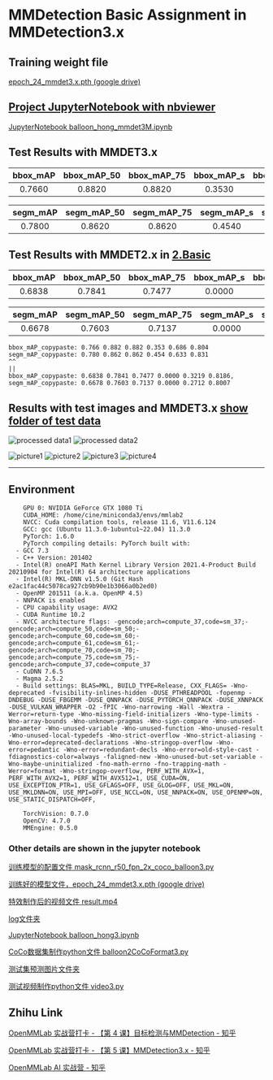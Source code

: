 # MMDetection Basic Assignment in MMDetection3.x

## Training weight file
[epoch_24_mmdet3.x.pth (google drive)](https://drive.google.com/file/d/13PvmX7THJF2JA3iad3q0AJma0uYgCzqJ/view?usp=sharing)

## [Project JupyterNotebook with nbviewer](https://github.com/chg0901/openmmlab-hong/blob/main/2.Basic_mmdet3.x/balloon_hong_mmdet3M.ipynb)
[JupyterNotebook balloon_hong_mmdet3M.ipynb](https://github.com/chg0901/openmmlab-hong/blob/main/2.Basic_mmdet3.x/balloon_hong_mmdet3M.ipynb)

## Test Results with MMDET3.x


|   bbox_mAP  | bbox_mAP_50 | bbox_mAP_75 |  bbox_mAP_s |  bbox_mAP_m |  bbox_mAP_l |
| :---------: | :---------: | :---------: | :---------: | :---------: | :---------: |
|    0.7660   |   0.8820    |    0.8820   |    0.3530   |    0.6860   |    0.8040   |
    
|  segm_mAP   | segm_mAP_50 | segm_mAP_75 |  segm_mAP_s |  segm_mAP_m |  segm_mAP_l |
| :---------: | :---------: | :---------: | :---------: | :---------: | :---------: |
|    0.7800   |   0.8620    |    0.8620   |    0.4540   |    0.6330   |    0.8310   |


## Test Results with MMDET2.x in [2.Basic](https://github.com/chg0901/openmmlab-hong/tree/main/2.Basic)

|   bbox_mAP  | bbox_mAP_50 | bbox_mAP_75 |  bbox_mAP_s |  bbox_mAP_m |  bbox_mAP_l |
| :---------: | :---------: | :---------: | :---------: | :---------: | :---------: |
|    0.6838   |   0.7841    |    0.7477   |    0.0000   |    0.3219   |    0.8186   |
    
|  segm_mAP   | segm_mAP_50 | segm_mAP_75 |  segm_mAP_s |  segm_mAP_m |  segm_mAP_l |
| :---------: | :---------: | :---------: | :---------: | :---------: | :---------: |
|   0.6678    |   0.7603    |    0.7137   |    0.0000   |    0.2712   |    0.8007   |
    
    
```
bbox_mAP_copypaste: 0.766 0.882 0.882 0.353 0.686 0.804
segm_mAP_copypaste: 0.780 0.862 0.862 0.454 0.633 0.831
^^
||
bbox_mAP_copypaste: 0.6838 0.7841 0.7477 0.0000 0.3219 0.8186, 
segm_mAP_copypaste: 0.6678 0.7603 0.7137 0.0000 0.2712 0.8007

```



## Results with test images and MMDET3.x [show folder of test data](https://github.com/chg0901/openmmlab-hong/tree/main/2.Basic_mmdet3.x/work_dirs/mask_rcnn_r50_fpn_2x_coco_balloon3/20230212_184933/show)
![processed data1 ](https://github.com/chg0901/openmmlab-hong/blob/main/2.Basic_mmdet3.x/%E6%88%AA%E5%9B%BE%202023-02-12%2018-45-53.png)
![processed data2 ](https://github.com/chg0901/openmmlab-hong/blob/main/2.Basic_mmdet3.x/%E6%88%AA%E5%9B%BE%202023-02-12%2018-45-53.png)


![picture1](https://github.com/chg0901/openmmlab-hong/blob/main/2.Basic_mmdet3.x/work_dirs/mask_rcnn_r50_fpn_2x_coco_balloon3/20230212_184933/show/16335852991_f55de7958d_k.jpg)
![picture2](https://github.com/chg0901/openmmlab-hong/blob/main/2.Basic_mmdet3.x/work_dirs/mask_rcnn_r50_fpn_2x_coco_balloon3/20230212_184933/show/24631331976_defa3bb61f_k.jpg)
![picture3](https://github.com/chg0901/openmmlab-hong/blob/main/2.Basic_mmdet3.x/work_dirs/mask_rcnn_r50_fpn_2x_coco_balloon3/20230212_184933/show/3825919971_93fb1ec581_b.jpg)
![picture4](https://github.com/chg0901/openmmlab-hong/blob/main/2.Basic_mmdet3.x/work_dirs/mask_rcnn_r50_fpn_2x_coco_balloon3/20230212_184933/show/410488422_5f8991f26e_b.jpg)


------------------------------------------
## Environment
```
    GPU 0: NVIDIA GeForce GTX 1080 Ti
    CUDA_HOME: /home/cine/miniconda3/envs/mmlab2
    NVCC: Cuda compilation tools, release 11.6, V11.6.124
    GCC: gcc (Ubuntu 11.3.0-1ubuntu1~22.04) 11.3.0
    PyTorch: 1.6.0
    PyTorch compiling details: PyTorch built with:
  - GCC 7.3
  - C++ Version: 201402
  - Intel(R) oneAPI Math Kernel Library Version 2021.4-Product Build 20210904 for Intel(R) 64 architecture applications
  - Intel(R) MKL-DNN v1.5.0 (Git Hash e2ac1fac44c5078ca927cb9b90e1b3066a0b2ed0)
  - OpenMP 201511 (a.k.a. OpenMP 4.5)
  - NNPACK is enabled
  - CPU capability usage: AVX2
  - CUDA Runtime 10.2
  - NVCC architecture flags: -gencode;arch=compute_37,code=sm_37;-gencode;arch=compute_50,code=sm_50;-gencode;arch=compute_60,code=sm_60;-gencode;arch=compute_61,code=sm_61;-gencode;arch=compute_70,code=sm_70;-gencode;arch=compute_75,code=sm_75;-gencode;arch=compute_37,code=compute_37
  - CuDNN 7.6.5
  - Magma 2.5.2
  - Build settings: BLAS=MKL, BUILD_TYPE=Release, CXX_FLAGS= -Wno-deprecated -fvisibility-inlines-hidden -DUSE_PTHREADPOOL -fopenmp -DNDEBUG -DUSE_FBGEMM -DUSE_QNNPACK -DUSE_PYTORCH_QNNPACK -DUSE_XNNPACK -DUSE_VULKAN_WRAPPER -O2 -fPIC -Wno-narrowing -Wall -Wextra -Werror=return-type -Wno-missing-field-initializers -Wno-type-limits -Wno-array-bounds -Wno-unknown-pragmas -Wno-sign-compare -Wno-unused-parameter -Wno-unused-variable -Wno-unused-function -Wno-unused-result -Wno-unused-local-typedefs -Wno-strict-overflow -Wno-strict-aliasing -Wno-error=deprecated-declarations -Wno-stringop-overflow -Wno-error=pedantic -Wno-error=redundant-decls -Wno-error=old-style-cast -fdiagnostics-color=always -faligned-new -Wno-unused-but-set-variable -Wno-maybe-uninitialized -fno-math-errno -fno-trapping-math -Werror=format -Wno-stringop-overflow, PERF_WITH_AVX=1, PERF_WITH_AVX2=1, PERF_WITH_AVX512=1, USE_CUDA=ON, USE_EXCEPTION_PTR=1, USE_GFLAGS=OFF, USE_GLOG=OFF, USE_MKL=ON, USE_MKLDNN=ON, USE_MPI=OFF, USE_NCCL=ON, USE_NNPACK=ON, USE_OPENMP=ON, USE_STATIC_DISPATCH=OFF, 

    TorchVision: 0.7.0
    OpenCV: 4.7.0
    MMEngine: 0.5.0
```


### Other details are shown in the jupyter notebook

[训练模型的配置文件 mask_rcnn_r50_fpn_2x_coco_balloon3.py ](https://github.com/chg0901/openmmlab-hong/blob/main/2.Basic_mmdet3.x/mask_rcnn_r50_fpn_2x_coco_balloon3.py)

[训练好的模型文件，epoch_24_mmdet3.x.pth (google drive)](https://drive.google.com/file/d/13PvmX7THJF2JA3iad3q0AJma0uYgCzqJ/view?usp=sharing)

[特效制作后的视频文件  result.mp4](https://github.com/chg0901/openmmlab-hong/blob/main/2.Basic_mmdet3.x/result.mp4)

[log文件夹](https://github.com/chg0901/openmmlab-hong/tree/main/2.Basic_mmdet3.x/work_dirs/mask_rcnn_r50_fpn_2x_coco_balloon3)

[JupyterNotebook balloon_hong3.ipynb](https://github.com/chg0901/openmmlab-hong/blob/main/2.Basic_mmdet3.x/balloon_hong_mmdet3M.ipynb)

[CoCo数据集制作python文件 balloon2CoCoFormat3.py](https://github.com/chg0901/openmmlab-hong/blob/main/2.Basic_mmdet3.x/balloon2CoCoFormat3.py)

[测试集预测图片文件夹](https://github.com/chg0901/openmmlab-hong/tree/main/2.Basic_mmdet3.x/work_dirs/mask_rcnn_r50_fpn_2x_coco_balloon3/20230212_184933/show)

[测试视频制作python文件 video3.py](https://github.com/chg0901/openmmlab-hong/blob/main/2.Basic_mmdet3.x/video3.py)


## Zhihu Link


[OpenMMLab 实战营打卡 - 【第 4 课】目标检测与MMDetection - 知乎](https://zhuanlan.zhihu.com/p/603989451)

[OpenMMLab 实战营打卡 - 【第 5 课】MMDetection3.x - 知乎](https://zhuanlan.zhihu.com/p/604488260?)

[OpenMMLab AI 实战营 - 知乎](https://www.zhihu.com/column/c_1605019904180232192)





